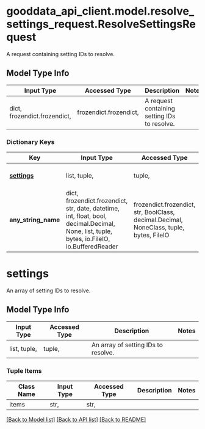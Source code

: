 # gooddata_api_client.model.resolve_settings_request.ResolveSettingsRequest

A request containing setting IDs to resolve.

## Model Type Info
Input Type | Accessed Type | Description | Notes
------------ | ------------- | ------------- | -------------
dict, frozendict.frozendict,  | frozendict.frozendict,  | A request containing setting IDs to resolve. | 

### Dictionary Keys
Key | Input Type | Accessed Type | Description | Notes
------------ | ------------- | ------------- | ------------- | -------------
**[settings](#settings)** | list, tuple,  | tuple,  | An array of setting IDs to resolve. | 
**any_string_name** | dict, frozendict.frozendict, str, date, datetime, int, float, bool, decimal.Decimal, None, list, tuple, bytes, io.FileIO, io.BufferedReader | frozendict.frozendict, str, BoolClass, decimal.Decimal, NoneClass, tuple, bytes, FileIO | any string name can be used but the value must be the correct type | [optional]

# settings

An array of setting IDs to resolve.

## Model Type Info
Input Type | Accessed Type | Description | Notes
------------ | ------------- | ------------- | -------------
list, tuple,  | tuple,  | An array of setting IDs to resolve. | 

### Tuple Items
Class Name | Input Type | Accessed Type | Description | Notes
------------- | ------------- | ------------- | ------------- | -------------
items | str,  | str,  |  | 

[[Back to Model list]](../../README.md#documentation-for-models) [[Back to API list]](../../README.md#documentation-for-api-endpoints) [[Back to README]](../../README.md)

